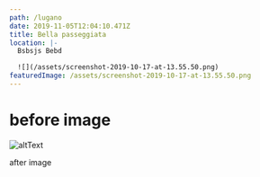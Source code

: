 ```yaml
---
path: /lugano
date: 2019-11-05T12:04:10.471Z
title: Bella passeggiata
location: |-
  Bsbsjs Bebd

  ![](/assets/screenshot-2019-10-17-at-13.55.50.png)
featuredImage: /assets/screenshot-2019-10-17-at-13.55.50.png
---
```

# before image

![altText](/assets/screenshot-2019-10-17-at-13.55.50.png "titleOfTheImage")

after image
